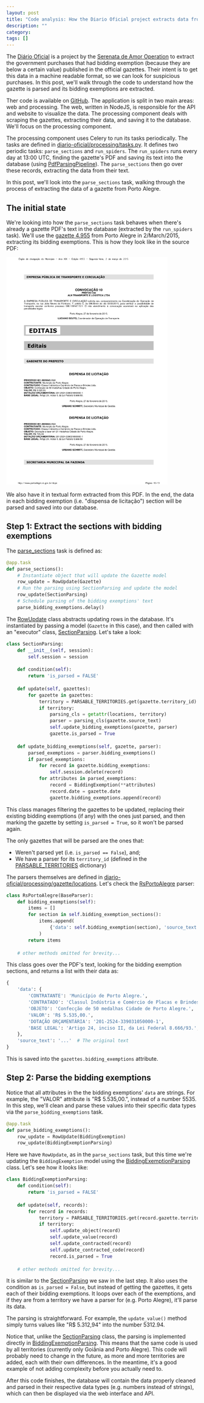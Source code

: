 ```yaml
---
layout: post
title: "Code analysis: How the Diario Oficial project extracts data from gazettes' PDFs"
description: ""
category: 
tags: []
---
```


The [Diário Oficial][do] is a project by the [Serenata de Amor
Operation][serenata] to extract the government purchases that had bidding
exemption (because they are below a certain value) published in the official
gazettes. Their intent is to get this data in a machine readable format, so we
can look for suspicious purchases. In this post, we'll walk through the code to
understand how the gazette is parsed and its bidding exemptions are extracted.

Ther code is available on [GitHub][do-gh]. The application is split in two main
areas: web and processing. The web, written in NodeJS, is responsible for the
API and website to visualize the data. The processing component deals with
scraping the gazettes, extracting their data, and saving it to the database.
We'll focus on the processing component.

The processing component uses Celery to run its tasks periodically. The
tasks are defined in [diario-oficial/processing/tasks.py][tasks.py]. It defines
two periodic tasks: `parse_sections` and `run_spiders`. The `run_spiders` runs
every day at 13:00 UTC, finding the gazette's PDF and saving its text into the
database (using [PdfParsingPipeline][scrapy/pipelines.py]). The `parse_sections`
then go over these records, extracting the data from their text.

In this post, we'll look into the `parse_sections` task, walking through the
process of extracting the data of a gazette from Porto Alegre.

## The initial state

We're looking into how the `parse_sections` task behaves when there's already a
gazette PDF's text in the database (extracted by the `run_spiders` task). We'll
use the [gazette 4.955][do-poa-sample] from Porto Alegre in 2/March/2015,
extracting its bidding exemptions. This is how they look like in the source PDF:

![Page in Porto Alegre's gazette with bidding exemptions][do-poa-sample:png]

We also have it in textual form extracted from this PDF. In the end, the data in
each bidding exemption (i.e. "dispensa de licitação") section will be parsed and
saved into our database.

## Step 1: Extract the sections with bidding exemptions

The [parse_sections][tasks.py] task is defined as:

```python
@app.task
def parse_sections():
    # Instantiate object that will update the Gazette model
    row_update = RowUpdate(Gazette)
    # Run the parsing using SectionParsing and update the model
    row_update(SectionParsing)
    # Schedule parsing of the bidding exemptions' text
    parse_bidding_exemptions.delay()
```

The [RowUpdate][row-update] class abstracts updating rows in the database. It's
instantiated by passing a model (`Gazette` in this case), and then called with
an "executor" class, [SectionParsing][section-parsing]. Let's take a look:

```python
class SectionParsing:
    def __init__(self, session):
        self.session = session

    def condition(self):
        return 'is_parsed = FALSE'

    def update(self, gazettes):
        for gazette in gazettes:
            territory = PARSABLE_TERRITORIES.get(gazette.territory_id)
            if territory:
                parsing_cls = getattr(locations, territory)
                parser = parsing_cls(gazette.source_text)
                self.update_bidding_exemptions(gazette, parser)
                gazette.is_parsed = True

    def update_bidding_exemptions(self, gazette, parser):
        parsed_exemptions = parser.bidding_exemptions()
        if parsed_exemptions:
            for record in gazette.bidding_exemptions:
                self.session.delete(record)
            for attributes in parsed_exemptions:
                record = BiddingExemption(**attributes)
                record.date = gazette.date
                gazette.bidding_exemptions.append(record)
```

This class manages filtering the gazettes to be updated, replacing their
existing bidding exemptions (if any) with the ones just parsed, and then marking
the gazette by setting `is_parsed = True`, so it won't be parsed again.

The only gazettes that will be parsed are the ones that:

* Weren't parsed yet (i.e. `is_parsed == False`), and;
* We have a parser for its `territory_id` (defined in the [PARSABLE_TERRITORIES][parsable_territories] dictionary)

The parsers themselves are defined in
[diario-oficial/processing/gazette/locations][gazette/locations]. Let's check
the [RsPortoAlegre][processing/rs-porto-alegre] parser:

```python
class RsPortoAlegre(BaseParser):
    def bidding_exemptions(self):
        items = []
        for section in self.bidding_exemption_sections():
            items.append(
                {'data': self.bidding_exemption(section), 'source_text': section}
            )
        return items

    # other methods omitted for brevity...
```

This class goes over the PDF's text, looking for the bidding exemption sections,
and returns a list with their data as:

```python
{
    'data': {
        'CONTRATANTE': 'Município de Porto Alegre.',
        'CONTRATADO': 'Classul Indústria e Comércio de Placas e Brindes Ltda.',
        'OBJETO': 'Confecção de 50 medalhas Cidade de Porto Alegre.',
        'VALOR': 'R$ 5.535,00.',
        'DOTAÇÃO ORÇAMENTÁRIA': '201-2524-339031050000-1',
        'BASE LEGAL': 'Artigo 24, inciso II, da Lei Federal 8.666/93.',
    },
    'source_text': '...'  # The original text
}
```

This is saved into the `gazettes.bidding_exemptions` attribute.

## Step 2: Parse the bidding exemptions

Notice that all attributes in the the bidding exemptions' `data` are strings.
For example, the "VALOR" attribute is "R$ 5.535,00.", instead of a number 5535.
In this step, we'll clean and parse these values into their specific data types
via the `parse_bidding_exemptions` task.

```python
@app.task
def parse_bidding_exemptions():
    row_update = RowUpdate(BiddingExemption)
    row_update(BiddingExemptionParsing)
```

Here we have `RowUpdate`, as in the `parse_sections` task, but this time we're
updating the `BiddingExemption` model using the
[BiddingExemptionParsing][bidding-exemption-parsing] class. Let's see how it
looks like:

```python
class BiddingExemptionParsing:
    def condition(self):
        return 'is_parsed = FALSE'

    def update(self, records):
        for record in records:
            territory = PARSABLE_TERRITORIES.get(record.gazette.territory_id)
            if territory:
                self.update_object(record)
                self.update_value(record)
                self.update_contracted(record)
                self.update_contracted_code(record)
                record.is_parsed = True

    # other methods omitted for brevity...
```

It is similar to the [SectionParsing][section-parsing] we saw in the last step.
It also uses the condition as `is_parsed = False`, but instead of getting the
gazettes, it gets each of their bidding exemptions. It loops over each of the
exemptions, and if they are from a territory we have a parser for (e.g. Porto
Alegre), it'll parse its data.

The parsing is straightforward. For example, the `update_value()` method simply
turns values like "R$ 5.312,94" into the number 5312.94.

Notice that, unlike the [SectionParsing][section-parsing] class, the parsing is
implemented directly in [BiddingExemptionParsing][bidding-exemption-parsing].
This means that the same code is used by all territories (currently only Goiânia
and Porto Alegre). This code will probably need to change in the future, as more
and more territories are added, each with their own differences. In the
meantime, it's a good example of not adding complexity before you actually need
to.

After this code finishes, the database will contain the data properly cleaned
and parsed in their respective data types (e.g. numbers instead of strings),
which can then be displayed via the web interface and API.

[do]: https://diario.serenata.ai/
[serenata]: https://serenata.ai/
[do-gh]: https://github.com/okfn-brasil/diario-oficial
[tasks.py]: https://github.com/okfn-brasil/diario-oficial/blob/e52bd12ccac9b8a8812a238a129324305fc7fa27/processing/tasks.py
[scrapy/pipelines.py]: https://github.com/okfn-brasil/diario-oficial/blob/e52bd12ccac9b8a8812a238a129324305fc7fa27/processing/data_collection/gazette/pipelines.py
[processing/gazette]: https://github.com/okfn-brasil/diario-oficial/tree/e52bd12ccac9b8a8812a238a129324305fc7fa27/processing/gazette
[processing/rs-porto-alegre]: https://github.com/okfn-brasil/diario-oficial/blob/e52bd12ccac9b8a8812a238a129324305fc7fa27/processing/gazette/locations/rs_porto_alegre.py
[parsable_territories]: https://github.com/okfn-brasil/diario-oficial/blob/e52bd12ccac9b8a8812a238a129324305fc7fa27/processing/database/__init__.py
[gazette/locations]: https://github.com/okfn-brasil/diario-oficial/tree/e52bd12ccac9b8a8812a238a129324305fc7fa27/processing/gazette/locations
[bidding-exemption-parsing]: https://github.com/okfn-brasil/diario-oficial/blob/e52bd12ccac9b8a8812a238a129324305fc7fa27/processing/gazette/data/bidding_exemption_parsing.py
[section-parsing]: https://github.com/okfn-brasil/diario-oficial/blob/e52bd12ccac9b8a8812a238a129324305fc7fa27/processing/gazette/data/section_parsing.py
[row-update]: https://github.com/okfn-brasil/diario-oficial/blob/e52bd12ccac9b8a8812a238a129324305fc7fa27/processing/gazette/data/row_update.py

[do-poa]: http://www2.portoalegre.rs.gov.br/dopa/
[do-poa-sample]: http://dopaonlineupload.procempa.com.br/dopaonlineupload/1351_ce_20150302_executivo.pdf
[do-poa-sample:png]: /assets/images/do-dispensa-licitacao.png
